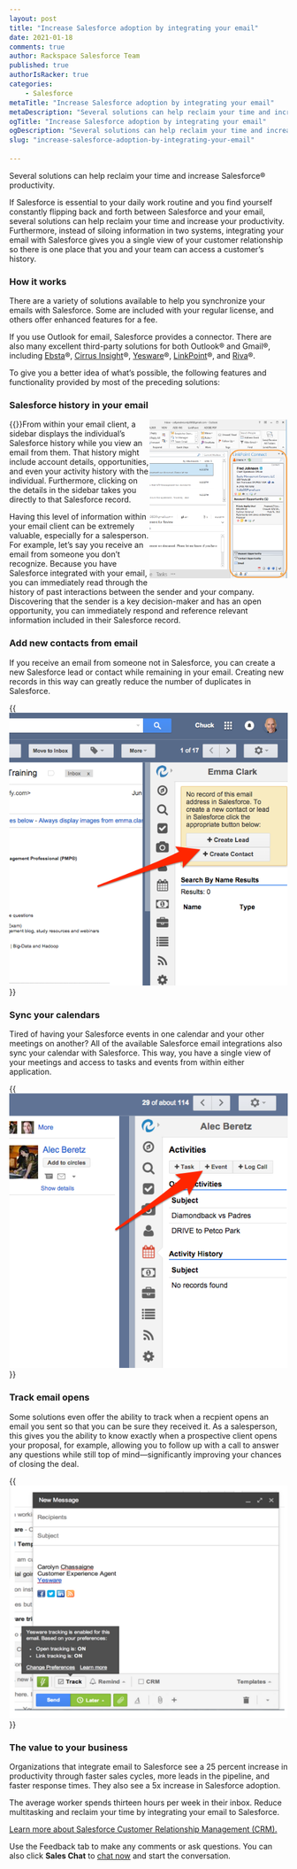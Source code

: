 ```yaml
---
layout: post
title: "Increase Salesforce adoption by integrating your email"
date: 2021-01-18
comments: true
author: Rackspace Salesforce Team
published: true
authorIsRacker: true
categories:
    - Salesforce
metaTitle: "Increase Salesforce adoption by integrating your email"
metaDescription: "Several solutions can help reclaim your time and increase productivity."
ogTitle: "Increase Salesforce adoption by integrating your email"
ogDescription: "Several solutions can help reclaim your time and increase productivity."
slug: "increase-salesforce-adoption-by-integrating-your-email"

---
```


Several solutions can help reclaim your time and increase Salesforce&reg; productivity.

<!--more-->

If Salesforce is essential to your daily work routine and you find yourself
constantly flipping back and forth between Salesforce and your email, several
solutions can help reclaim your time and increase your
productivity. Furthermore, instead of siloing information in two systems,
integrating your email with Salesforce gives you a single view of your
customer relationship so there is one place that you and your team can access a
customer’s history.

### How it works

There are a variety of solutions available to help you synchronize
your emails with Salesforce. Some are included with your regular license, and
others offer enhanced features for a fee.

If you use Outlook for email, Salesforce provides a connector.
There are also many excellent third-party solutions for both Outlook&reg;
and Gmail&reg;, including [Ebsta](http://www.ebsta.com/)&reg;, [Cirrus
Insight](http://www.cirrusinsight.com/)&reg;,
[Yesware](http://www.yesware.com/)&reg;,
[LinkPoint](https://www.linkpoint360.com/)&reg;, and
[Riva](http://www.rivacrmintegration.com/)&reg;.

To give you a better idea of what’s possible, the following features and
functionality provided by most of the preceding solutions:

### Salesforce history in your email

{{<img src="LinkPoint-sidebar2.png" title="" alt="" width="250" style="float:right">}}From within your email
client, a sidebar displays the individual’s Salesforce history while you
view an email from them. That history might include account details,
opportunities, and even your activity history with the individual. Furthermore,
clicking on the details in the sidebar takes you directly to that Salesforce
record.

Having this level of information within your email client can be extremely
valuable, especially for a salesperson. For example, let’s say you receive an
email from someone you don’t recognize. Because you have Salesforce integrated
with your email, you can immediately read through the history of past
interactions between the sender and your company. Discovering that the sender is
a key decision-maker and has an open opportunity, you can immediately respond and
reference relevant information included in their Salesforce record.

### Add new contacts from email

If you receive an email from someone not in
Salesforce, you can create a new Salesforce lead or contact while remaining in
your email. Creating new records in this way can greatly reduce the number of
duplicates in Salesforce.

{{<img src="add-contact.png" title="" alt="" style="center">}}

### Sync your calendars

Tired of having your Salesforce events in one calendar and
your other meetings on another? All of the available Salesforce email
integrations also sync your calendar with Salesforce. This way, you have a
single view of your meetings and access to tasks and events from within
either application.

{{<img src="calendar2.png" title="" alt="" style="center">}}

### Track email opens

Some solutions even offer the ability to track when a recpient opens an email
you sent so that you can be sure they received it. As a salesperson, this
gives you the ability to know exactly when a prospective client opens
your proposal, for example, allowing you to follow up with a call to answer any
questions while still top of mind&mdash;significantly improving your chances of
closing the deal.

{{<img src="yesware.png" title="" alt="" style="center">}}

### The value to your business

Organizations that integrate email to Salesforce see
a 25 percent increase in productivity through faster sales cycles, more leads in
the pipeline, and faster response times. They also see a 5x increase in
Salesforce adoption.

The average worker spends thirteen hours per week in their inbox. Reduce
multitasking and reclaim your time by integrating your email to Salesforce.

<a class="cta blue" id="cta" href="https://www.rackspace.com/applications/salesforce">Learn more about
Salesforce Customer Relationship Management (CRM).</a>

Use the Feedback tab to make any comments or ask questions. You can also click
**Sales Chat** to [chat now](https://www.rackspace.com/) and start the
conversation.

